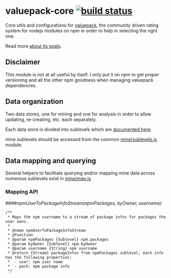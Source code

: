 # valuepack-core [![build status](https://secure.travis-ci.org/thlorenz/valuepack-core.png)](http://travis-ci.org/thlorenz/valuepack-core)

Core utils and configurations for [valuepack](https://github.com/thlorenz/valuepack), the community driven rating system for nodejs modules on
npm in order to help in selecting the right one.

Read more [about its goals](https://github.com/thlorenz/valuepack/blob/master/goals.md).

## Disclaimer

This module is not at all useful by itself. I only put it on npm to get proper versioning and all the other npm goodness
when managing valuepack dependencies.

## Data organization

Two data stores, one for mining and one for analysis in order to allow updating, re-creating, etc. each separately.

Each data store is divided into sublevels which are [documented
here](https://github.com/thlorenz/valuepack-core/blob/master/sublevels.md).

mine sublevels should be accessed from the common
[mine/sublevels.js](https://github.com/thlorenz/valuepack-core/blob/master/mine/sublevels.js) module.

## Data mapping and querying

Several helpers to facilitate querying and/or mapping mine data across numerous sublevels exist in
[mine/map.js](https://github.com/thlorenz/valuepack-core/blob/master/mine/map.js)

### Mapping API

####*npmUserToPackageInfoStream(npmPackages, byOwner, username)*
```
/**
 * Maps the npm username to a stream of package infos for packages the user owns.
 *
 * @name npmUserToPackageInfoStream
 * @function
 * @param npmPackages {Sublevel} npm.packages
 * @param byOwner {Sublevel} npm.byOwner
 * @param username {String} npm username
 * @return {Stream} packageInfos from npmPackages sublevel, each info has the following properties:
 *  - user: npm user name
 *  - pack: npm package info
 */
```
